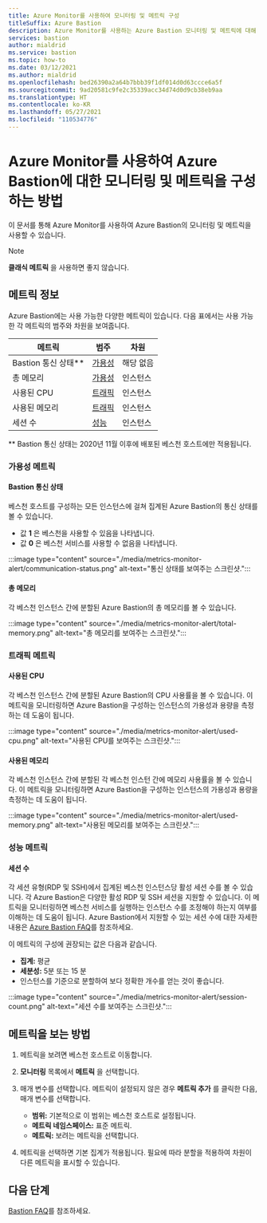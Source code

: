 ```yaml
---
title: Azure Monitor를 사용하여 모니터링 및 메트릭 구성
titleSuffix: Azure Bastion
description: Azure Monitor를 사용하는 Azure Bastion 모니터링 및 메트릭에 대해 알아봅니다.
services: bastion
author: mialdrid
ms.service: bastion
ms.topic: how-to
ms.date: 03/12/2021
ms.author: mialdrid
ms.openlocfilehash: bed26390a2a64b7bbb39f1df014d0d63ccce6a5f
ms.sourcegitcommit: 9ad20581c9fe2c35339acc34d74d0d9cb38eb9aa
ms.translationtype: HT
ms.contentlocale: ko-KR
ms.lasthandoff: 05/27/2021
ms.locfileid: "110534776"
---
```

# <a name="how-to-configure-monitoring-and-metrics-for-azure-bastion-using-azure-monitor"></a>Azure Monitor를 사용하여 Azure Bastion에 대한 모니터링 및 메트릭을 구성하는 방법

이 문서를 통해 Azure Monitor를 사용하여 Azure Bastion의 모니터링 및 메트릭을 사용할 수 있습니다.

>[!NOTE]
>**클래식 메트릭** 을 사용하면 좋지 않습니다.
>

## <a name="about-metrics"></a>메트릭 정보

Azure Bastion에는 사용 가능한 다양한 메트릭이 있습니다. 다음 표에서는 사용 가능한 각 메트릭의 범주와 차원을 보여줍니다.

|**메트릭**|**범주**|**차원**|
| --- | --- | --- |
|Bastion 통신 상태**|[가용성](#availability)|해당 없음|
|총 메모리|[가용성](#availability)|인스턴스|
|사용된 CPU|[트래픽](#traffic)|인스턴스
|사용된 메모리|[트래픽](#traffic)|인스턴스
|세션 수|[성능](#performance)|인스턴스|

** Bastion 통신 상태는 2020년 11월 이후에 배포된 베스천 호스트에만 적용됩니다.

### <a name="availability-metrics"></a><a name="availability"></a>가용성 메트릭

#### <a name="bastion-communication-status"></a><a name="communication-status"></a>Bastion 통신 상태

베스천 호스트를 구성하는 모든 인스턴스에 걸쳐 집계된 Azure Bastion의 통신 상태를 볼 수 있습니다.

* 값 **1** 은 베스천을 사용할 수 있음을 나타냅니다.
* 값 **0** 은 베스천 서비스를 사용할 수 없음을 나타냅니다.

:::image type="content" source="./media/metrics-monitor-alert/communication-status.png" alt-text="통신 상태를 보여주는 스크린샷.":::

#### <a name="total-memory"></a><a name="total-memory"></a>총 메모리

각 베스천 인스턴스 간에 분할된 Azure Bastion의 총 메모리를 볼 수 있습니다.

:::image type="content" source="./media/metrics-monitor-alert/total-memory.png" alt-text="총 메모리를 보여주는 스크린샷.":::

### <a name="traffic-metrics"></a><a name="traffic"></a>트래픽 메트릭

#### <a name="used-cpu"></a><a name="used-cpu"></a>사용된 CPU

각 베스천 인스턴스 간에 분할된 Azure Bastion의 CPU 사용률을 볼 수 있습니다. 이 메트릭을 모니터링하면 Azure Bastion을 구성하는 인스턴스의 가용성과 용량을 측정하는 데 도움이 됩니다.

:::image type="content" source="./media/metrics-monitor-alert/used-cpu.png" alt-text="사용된 CPU를 보여주는 스크린샷.":::

#### <a name="used-memory"></a><a name="used-memory"></a>사용된 메모리

각 베스천 인스턴스 간에 분할된 각 베스천 인스턴 간에 메모리 사용률을 볼 수 있습니다. 이 메트릭을 모니터링하면 Azure Bastion을 구성하는 인스턴스의 가용성과 용량을 측정하는 데 도움이 됩니다.

:::image type="content" source="./media/metrics-monitor-alert/used-memory.png" alt-text="사용된 메모리를 보여주는 스크린샷.":::

### <a name="performance-metrics"></a><a name="performance"></a>성능 메트릭

#### <a name="session-count"></a>세션 수

각 세션 유형(RDP 및 SSH)에서 집계된 베스천 인스턴스당 활성 세션 수를 볼 수 있습니다. 각 Azure Bastion은 다양한 활성 RDP 및 SSH 세션을 지원할 수 있습니다. 이 메트릭을 모니터링하면 베스천 서비스를 실행하는 인스턴스 수를 조정해야 하는지 여부를 이해하는 데 도움이 됩니다. Azure Bastion에서 지원할 수 있는 세션 수에 대한 자세한 내용은 [Azure Bastion FAQ](bastion-faq.md)를 참조하세요.

이 메트릭의 구성에 권장되는 값은 다음과 같습니다.

* **집계:** 평균
* **세분성:** 5분 또는 15 분
* 인스턴스를 기준으로 분할하여 보다 정확한 개수를 얻는 것이 좋습니다.

:::image type="content" source="./media/metrics-monitor-alert/session-count.png" alt-text="세션 수를 보여주는 스크린샷.":::

## <a name="how-to-view-metrics"></a><a name="metrics"></a>메트릭을 보는 방법

1. 메트릭을 보려면 베스천 호스트로 이동합니다.
1. **모니터링** 목록에서 **메트릭** 을 선택합니다.
1. 매개 변수를 선택합니다. 메트릭이 설정되지 않은 경우 **메트릭 추가** 를 클릭한 다음, 매개 변수를 선택합니다.

   * **범위:** 기본적으로 이 범위는 베스천 호스트로 설정됩니다.
   * **메트릭 네임스페이스:** 표준 메트릭.
   * **메트릭:** 보려는 메트릭을 선택합니다.

1. 메트릭을 선택하면 기본 집계가 적용됩니다. 필요에 따라 분할을 적용하여 차원이 다른 메트릭을 표시할 수 있습니다.

## <a name="next-steps"></a>다음 단계

[Bastion FAQ](bastion-faq.md)를 참조하세요.
  
